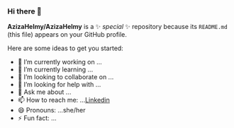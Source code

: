 ### Hi there 👋


**AzizaHelmy/AzizaHelmy** is a ✨ _special_ ✨ repository because its `README.md` (this file) appears on your GitHub profile.

Here are some ideas to get you started:

- 🔭 I’m currently working on ...
- 🌱 I’m currently learning ...
- 👯 I’m looking to collaborate on ...
- 🤔 I’m looking for help with ...
- 💬 Ask me about ...
- 📫 How to reach me: ...[Linkedin](https://www.linkedin.com/in/aziza-helmy/)
- 😄 Pronouns: ...she/her
- ⚡ Fun fact: ...
